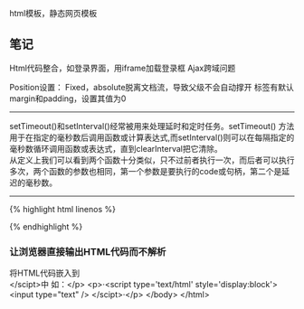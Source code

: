 html模板，静态网页模板

## 笔记

Html代码整合，如登录界面，用iframe加载登录框
Ajax跨域问题

Position设置：
	Fixed，absolute脱离文档流，导致父级不会自动撑开
标签有默认margin和padding，设置其值为0

<hr>
setTimeout()和setInterval()经常被用来处理延时和定时任务。setTimeout() 方法用于在指定的毫秒数后调用函数或计算表达式,而setInterval()则可以在每隔指定的毫秒数循环调用函数或表达式，直到clearInterval把它清除。
<br/>
从定义上我们可以看到两个函数十分类似，只不过前者执行一次，而后者可以执行多次，两个函数的参数也相同，第一个参数是要执行的code或句柄，第二个是延迟的毫秒数。
<hr/>


{% highlight html linenos %}
<html>
    <head>
        <meta charset="UTF-8">
        <title></title>
    </head>
    <body>
    </body>
</html>
{% endhighlight %}


### 让浏览器直接输出HTML代码而不解析

将HTML代码嵌入到<script type='text/html' style='display:block'></scipt>中 
如：

·<script type='text/html' style='display:block'>
    <input type="text" />
</scipt>·
